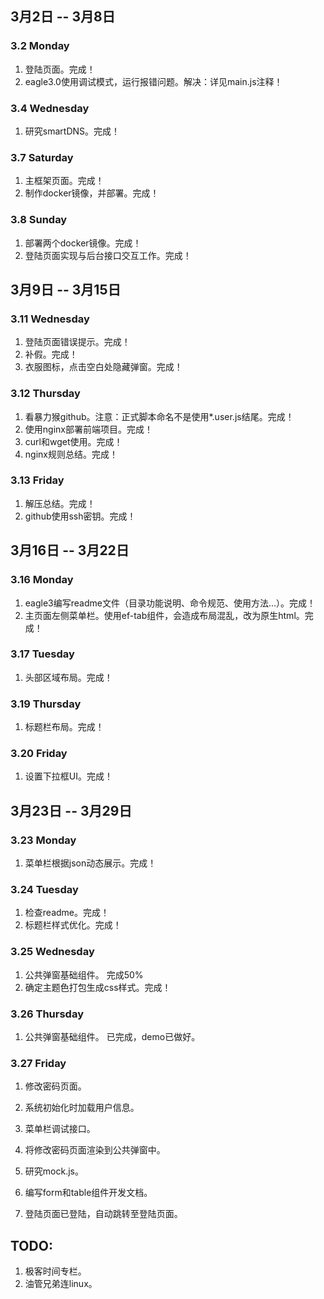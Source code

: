 ## 3月2日 -- 3月8日

### 3.2 Monday
1. 登陆页面。完成！
2. eagle3.0使用调试模式，运行报错问题。解决：详见main.js注释！

### 3.4 Wednesday
1. 研究smartDNS。完成！

### 3.7 Saturday
1. 主框架页面。完成！
2. 制作docker镜像，并部署。完成！

### 3.8 Sunday
1. 部署两个docker镜像。完成！
2. 登陆页面实现与后台接口交互工作。完成！

## 3月9日 -- 3月15日

### 3.11 Wednesday
1. 登陆页面错误提示。完成！
2. 补假。完成！
3. 衣服图标，点击空白处隐藏弹窗。完成！

### 3.12 Thursday
1. 看暴力猴github。注意：正式脚本命名不是使用*.user.js结尾。完成！
2. 使用nginx部署前端项目。完成！
3. curl和wget使用。完成！
4. nginx规则总结。完成！

### 3.13 Friday
1. 解压总结。完成！
2. github使用ssh密钥。完成！

## 3月16日 -- 3月22日

### 3.16 Monday
1. eagle3编写readme文件（目录功能说明、命令规范、使用方法...）。完成！
2. 主页面左侧菜单栏。使用ef-tab组件，会造成布局混乱，改为原生html。完成！

### 3.17 Tuesday
1. 头部区域布局。完成！

### 3.19 Thursday
1. 标题栏布局。完成！

### 3.20 Friday
1. 设置下拉框UI。完成！

## 3月23日 -- 3月29日

### 3.23 Monday
1. 菜单栏根据json动态展示。完成！

### 3.24 Tuesday
1. 检查readme。完成！
2. 标题栏样式优化。完成！

### 3.25 Wednesday
1. 公共弹窗基础组件。 完成50%
2. 确定主题色打包生成css样式。完成！

### 3.26 Thursday
1. 公共弹窗基础组件。 已完成，demo已做好。

### 3.27 Friday
1. 修改密码页面。
2. 系统初始化时加载用户信息。


1. 菜单栏调试接口。
2. 将修改密码页面渲染到公共弹窗中。
4. 研究mock.js。


1. 编写form和table组件开发文档。
1. 登陆页面已登陆，自动跳转至登陆页面。

## TODO:
1. 极客时间专栏。
2. 油管兄弟连linux。
